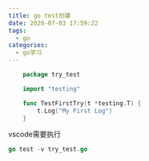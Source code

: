 ```yaml
---
title: go test创建
date: 2020-07-03 17:59:22
tags:
  - go
categories:
  - go学习
---
```


```go
    package try_test

    import "testing"

    func TestFirstTry(t *testing.T) {
        t.Log("My First Log")
    }

```
<!-- more -->
vscode需要执行

```go
go test -v try_test.go
```
